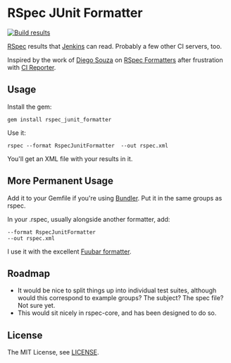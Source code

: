 # RSpec JUnit Formatter

[![Build results](http://img.shields.io/travis/sj26/rspec_junit_formatter.svg)](https://travis-ci.org/sj26/rspec_junit_formatter)

[RSpec][rspec] results that [Jenkins][jenkins] can read. Probably a few other CI servers, too.

Inspired by the work of [Diego Souza][dsouza] on [RSpec Formatters][dsouza/rspec_formatters] after frustration with [CI Reporter][ci_reporter].

## Usage

Install the gem:

    gem install rspec_junit_formatter

Use it:

    rspec --format RspecJunitFormatter  --out rspec.xml

You'll get an XML file with your results in it.

## More Permanent Usage

Add it to your Gemfile if you're using [Bundler][bundler]. Put it in the same groups as rspec.

In your .rspec, usually alongside another formatter, add:

    --format RspecJunitFormatter
    --out rspec.xml

I use it with the excellent [Fuubar formatter][fuubar].

## Roadmap

 * It would be nice to split things up into individual test suites, although would this correspond to example groups? The subject? The spec file? Not sure yet.
 * This would sit nicely in rspec-core, and has been designed to do so.

## License

The MIT License, see [LICENSE][license].

  [rspec]: http://rspec.info/
  [jenkins]: http://jenkins-ci.org/
  [dsouza]: https://github.com/dsouza
  [dsouza/rspec_formatters]: https://github.com/dsouza/rspec_formatters
  [ci_reporter]: http://caldersphere.rubyforge.org/ci_reporter/
  [bundler]: http://gembundler.com/
  [fuubar]: http://jeffkreeftmeijer.com/2010/fuubar-the-instafailing-rspec-progress-bar-formatter/
  [license]: https://github.com/sj26/rspec-junit-formatter/blob/master/LICENSE

